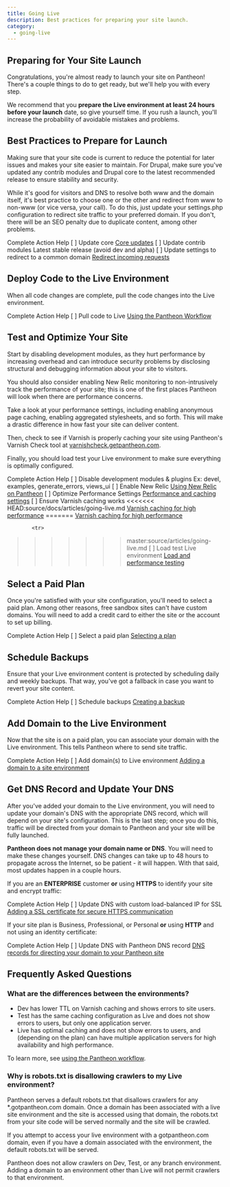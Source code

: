 ```yaml
---
title: Going Live
description: Best practices for preparing your site launch.
category:
  - going-live
---
```


## Preparing for Your Site Launch

Congratulations, you're almost ready to launch your site on Pantheon! There's a couple things to do to get ready, but we'll help you with every step.

We recommend that you **prepare the Live environment at least 24 hours before your launch** date, so give yourself time. If you rush a launch, you'll increase the probability of avoidable mistakes and problems.

## Best Practices to Prepare for Launch

Making sure that your site code is current to reduce the potential for later issues and makes your site easier to maintain. For Drupal, make sure  you've updated any contrib modules and Drupal core to the latest recommended release to ensure stability and security.

While it's good for visitors and DNS to resolve both www and the domain itself, it's best practice to choose one or the other and redirect from www to non-www (or vice versa, your call). To do this, just update your settings.php configuration to redirect site traffic to your preferred domain. If you don't, there will be an SEO penalty due to duplicate content, among other problems.

<tbody>
		<tr>
			<th class="complete">Complete</th>
			<th class="action">Action</th>
			<th class="help">Help</th>
		</tr>
		<tr>
			<td class="complete">[ ]</td>
			<td class="action">Update core</td>
			<td class="help"><a href="/docs/articles/sites/code/applying-upstream-updates/">Core updates</a></td>
		</tr>
		<tr>
			<td class="complete">[ ]</td>
			<td class="action">Update contrib modules</td>
			<td>Latest stable release (avoid dev and alpha)</td>
		</tr>
		<tr>
			<td class="complete">[ ]</td>
			<td class="action">Update settings to redirect to a common domain</td>
			<td class="help"><a href="/docs/articles/sites/code/redirect-incoming-requests/#redirect_common">Redirect incoming requests</a></td>
		</tr>
	</tbody>

## Deploy Code to the Live Environment

When all code changes are complete, pull the code changes into the Live environment.

<tbody>
		<tr>
			<th class="complete">Complete</th>
			<th class="action">Action</th>
			<th class="help">Help</th>
		</tr>
		<tr>
			<td class="complete">[ ]</td>
			<td class="action">Pull code to Live</td>
			<td class="help"><a href="/docs/articles/sites/code/using-the-pantheon-workflow/">Using the Pantheon Workflow</a></td>
		</tr>
	</tbody>

## Test and Optimize Your Site

Start by disabling development modules, as they hurt performance by increasing overhead and can introduce security problems by disclosing structural and debugging information about your site to visitors.

You should also consider enabling New Relic monitoring to non-intrusively track the performance of your site; this is one of the first places Pantheon will look when there are performance concerns.

Take a look at your performance settings, including enabling anonymous page caching, enabling aggregated stylesheets, and so forth. This will make a drastic difference in how fast your site can deliver content.

Then, check to see if Varnish is properly caching your site using Pantheon's Varnish Check tool at [varnishcheck.getpantheon.com](http://varnishcheck.getpantheon.com/).

Finally, you should load test your Live environment to make sure everything is optimally configured.

<tbody>
		<tr>
			<th class="complete">Complete</th>
			<th class="action">Action</th>
			<th class="help">Help</th>
		</tr>
		<tr>
			<td class="complete">[ ]</td>
			<td class="action">Disable development modules &amp; plugins</td>
			<td>Ex: devel, examples, generate_errors, views_ui</td>
		</tr>
		<tr>
			<td class="complete">[ ]</td>
			<td class="action">Enable New Relic</td>
			<td class="help"><a href="/docs/articles/sites/newrelic/new-relic-performance-analysis/">Using New Relic on Pantheon</a></td>
		</tr>
		<tr>
			<td class="complete">[ ]</td>
			<td class="action">Optimize Performance Settings</td>
			<td class="help"><a href="/docs/articles/drupal/drupal-s-performance-and-caching-settings/">Performance and caching settings</a></td>
		</tr>
		<tr>
			<td class="complete">[ ]</td>
			<td class="action">Ensure Varnish caching works</td>
<<<<<<< HEAD:source/docs/articles/going-live.md
			<td class="help"><a href="/docs/articles/architecture/edge/varnish/">Varnish caching for high performance</a></td>
		</tr>
		<tr>
=======
			<td class="help"><a href="/articles/architecture/edge/varnish/">Varnish caching for high performance</a></td>

			<tr>
>>>>>>> master:source/articles/going-live.md
			<td class="complete">[ ]</td>
			<td class="action">Load test Live environment</td>
			<td class="help"><a href="/docs/articles/load-and-performance-testing/">Load and performance testing</a></td>
		</tr>
	</tbody>

## Select a Paid Plan

Once you're satisfied with your site configuration, you'll need to select a paid plan. Among other reasons, free sandbox sites can't have custom domains. You will need to add a credit card to either the site or the account to set up billing.

<tbody>
		<tr>
			<th class="complete">Complete</th>
			<th class="action">Action</th>
			<th class="help">Help</th>
		</tr>
		<tr>
			<td class="complete">[ ]</td>
			<td class="action">Select a paid plan</td>
			<td class="help"><a href="/docs/articles/sites/settings/selecting-a-plan/">Selecting a plan</a></td>
		</tr>
	</tbody>

## Schedule Backups

Ensure that your Live environment content is protected by scheduling daily and weekly backups. That way, you've got a fallback in case you want to revert your site content.

<tbody>
		<tr>
			<th class="complete">Complete</th>
			<th class="action">Action</th>
			<th class="help">Help</th>
		</tr>
		<tr>
			<td class="complete">[ ]</td>
			<td class="action">Schedule backups</td>
			<td class="help"><a href="/docs/articles/sites/backups/backup-creation/#can-i-get-automatic-daily-backups">Creating a backup</a></td>
		</tr>
	</tbody>

## Add Domain to the Live Environment

Now that the site is on a paid plan, you can associate your domain with the Live environment. This tells Pantheon where to send site traffic.

<tbody>
		<tr>
			<th class="complete">Complete</th>
			<th class="action">Action</th>
			<th class="help">Help</th>
		</tr>
		<tr>
			<td class="complete">[ ]</td>
			<td class="action">Add domain(s) to Live environment</td>
			<td class="help"><a href="/docs/articles/sites/domains/adding-a-domain-to-a-site-environment/">Adding a domain to a site environment</a></td>
		</tr>
	</tbody>

## Get DNS Record and Update Your DNS

After you've added your domain to the Live environment, you will need to update your domain's DNS with the appropriate DNS record, which will depend on your site's configuration. This is the last step; once you do this, traffic will be directed from your domain to Pantheon and your site will be fully launched.

**Pantheon does not manage your domain name or DNS**. You will need to make these changes yourself. DNS changes can take up to 48 hours to propagate across the Internet, so be patient - it will happen. With that said, most updates happen in a couple hours.

​If you are an **ENTERPRISE** customer **or** using **HTTPS** to identify your site and encrypt traffic:

<tbody>
		<tr>
			<th class="complete">Complete</th>
			<th class="action">Action</th>
			<th class="help">Help</th>
		</tr>
		<tr>
			<td class="complete">[ ]</td>
			<td class="action">Update DNS with custom load-balanced IP for SSL</td>
			<td class="help"><a href="/docs/articles/sites/domains/adding-a-ssl-certificate-for-secure-https-communication/">Adding a SSL certificate for secure HTTPS communication</a></td>
		</tr>
	</tbody>

If your site plan is Business, Professional, or Personal **or** using **HTTP** and not using an identity certificate:

<tbody>
		<tr>
			<th class="complete">Complete</th>
			<th class="action">Action</th>
			<th class="help">Help</th>
		</tr>
		<tr>
			<td class="complete">[ ]</td>
			<td class="action">Update DNS with Pantheon DNS record</td>
			<td><a href="/docs/articles/sites/domains/dns-records-for-directing-your-domain-to-your-pantheon-site/">DNS records for directing your domain to your Pantheon site</a></td>
		</tr>
	</tbody>

## Frequently Asked Questions

### What are the differences between the environments?

- Dev has lower TTL on Varnish caching and shows errors to site users.
- Test has the same caching configuration as Live and does not show errors to users, but only one application server.
- Live has optimal caching and does not show errors to users, and (depending on the plan) can have multiple application servers for high availability and high performance.

​To learn more, see [using the Pantheon workflow](/docs/articles/sites/code/using-the-pantheon-workflow/).

### Why is robots.txt is disallowing crawlers to my Live environment?

Pantheon serves a default robots.txt that disallows crawlers for any \*.gotpantheon.com domain. Once a domain has been associated with a live site environment and the site is accessed using that domain, the robots.txt from your site code will be served normally and the site will be crawled.

If you attempt to access your live environment with a gotpantheon.com domain, even if you have a domain associated with the environment, the default robots.txt will be served.

Pantheon does not allow crawlers on Dev, Test, or any branch environment. Adding a domain to an environment other than Live will not permit crawlers to that environment.

<style type="text/css">.checklist .complete {
  width: 75px;
  text-align: center;
}
.checklist .action {
  width: 250px;
  text-align: left;
}
.checklist .help {
  text-align: left;
}
.checklist th {
  border-bottom: 1px solid black;
}
</style>
